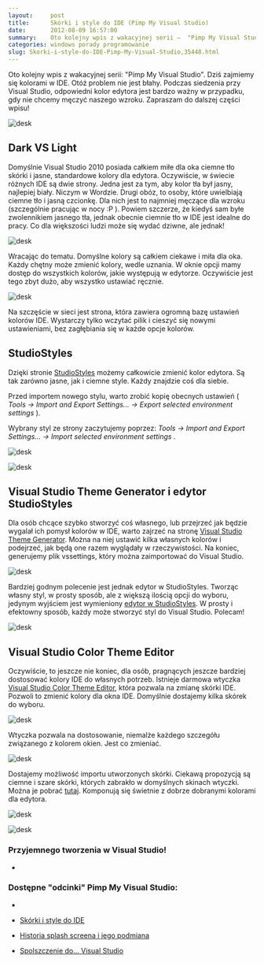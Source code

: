 ```yaml
---
layout:     post
title:      Skórki i style do IDE (Pimp My Visual Studio)
date:       2012-08-09 16:57:00
summary:    Oto kolejny wpis z wakacyjnej serii —  "Pimp My Visual Studio". Dziś zajmiemy się kolorami w IDE. Otóż problem nie jest błahy. Podczas siedzenia przy Visual Studio, odpowiedni kolor edytora jest bardzo ważny w przypadku, gdy nie chcemy męczyć naszego wzroku. Zapraszam do dalszej części wpisu!Dark VS LightDomyślnie Visual Studio 2010 posiada całkiem miłe dla oka ciemne tło skórki i jasne, standardowe...
categories: windows porady programowanie
slug: Skorki-i-style-do-IDE-Pimp-My-Visual-Studio,35448.html
---
```




Oto kolejny wpis z wakacyjnej serii: "Pimp My Visual Studio". Dziś zajmiemy się kolorami w IDE. Otóż problem nie jest błahy. Podczas siedzenia przy Visual Studio, odpowiedni kolor edytora jest bardzo ważny w przypadku, gdy nie chcemy męczyć naszego wzroku. Zapraszam do dalszej części wpisu!



![desk](https://raw.githubusercontent.com/djfoxer/djfoxer.github.io/master/_img/2012-8-9-_126_/g_-_608x405_-_-_35448x20120804182744_0.png)








## Dark VS Light


Domyślnie Visual Studio 2010 posiada całkiem miłe dla oka ciemne tło skórki i jasne, standardowe kolory dla edytora. Oczywiście, w świecie różnych IDE są dwie strony. Jedna jest za tym, aby kolor tła był jasny, najlepiej biały. Niczym w Wordzie. Drugi obóz, to osoby, które uwielbiają ciemne tło i jasną czcionkę. Dla nich jest to najmniej męczące dla wzroku (szczególnie pracując w nocy :P ). Powiem szczerze, że kiedyś sam byłe zwolennikiem jasnego tła, jednak obecnie ciemnie tło w IDE jest idealne do pracy. Co dla większości ludzi może się wydać dziwne, ale jednak!


![desk](https://raw.githubusercontent.com/djfoxer/djfoxer.github.io/master/_img/2012-8-9-_126_/g_-_608x405_-_-_35448x20120808170944_0.png)


Wracając do tematu. Domyślne kolory są całkiem ciekawe i miła dla oka. Każdy chętny może zmienić kolory, wedle uznania. W oknie opcji mamy dostęp do wszystkich kolorów, jakie występują w edytorze. Oczywiście jest tego zbyt dużo, aby wszystko ustawiać ręcznie.


![desk](https://raw.githubusercontent.com/djfoxer/djfoxer.github.io/master/_img/2012-8-9-_126_/g_-_608x405_-_-_35448x20120808171045_0.png)


Na szczęście w sieci jest strona, która zawiera ogromną bazę ustawień kolorów IDE. Wystarczy tylko wczytać pilik i cieszyć się nowymi ustawieniami, bez zagłębiania się w każde opcje kolorów.


## StudioStyles


Dzięki stronie [StudioStyles](http://studiostyl.es/) możemy całkowicie zmienić kolor edytora. Są tak zarówno jasne, jak i ciemne style. Każdy znajdzie coś dla siebie. 

Przed importem nowego stylu, warto zrobić kopię obecnych ustawień ( *Tools -> Import and Export Settings... -> Export selected environment settings* ).

Wybrany styl ze strony zaczytujemy poprzez:  *Tools -> Import and Export Settings... -> Import selected environment settings* .


![desk](https://raw.githubusercontent.com/djfoxer/djfoxer.github.io/master/_img/2012-8-9-_126_/g_-_608x405_-_-_35448x20120808172628_0.png)



![desk](https://raw.githubusercontent.com/djfoxer/djfoxer.github.io/master/_img/2012-8-9-_126_/g_-_608x405_-_-_35448x20120808172655_0.png)




## Visual Studio Theme Generator i edytor StudioStyles


Dla osób chcące szybko stworzyć coś własnego, lub przejrzeć jak będzie wygalał ich pomysł kolorów w IDE, warto zajrzeć na stronę [Visual Studio Theme Generator](http://www.frickinsweet.com/tools/Theme.mvc.aspx). Można na niej ustawić kilka własnych kolorów i podejrzeć, jak będą one razem wyglądały w rzeczywistości. Na koniec, generujemy plik vssettings, który można zaimportować do Visual Studio.


![desk](https://raw.githubusercontent.com/djfoxer/djfoxer.github.io/master/_img/2012-8-9-_126_/g_-_608x405_-_-_35448x20120808180548_0.png)


Bardziej godnym polecenie jest jednak edytor w StudioStyles. Tworząc własny styl, w prosty sposób, ale z większą ilością opcji do wyboru, jedynym wyjściem jest wymieniony [edytor w StudioStyles](http://studiostyl.es/schemes/create). W prosty i efektowny sposób, każdy może stworzyć styl do Visual Studio. Polecam!



![desk](https://raw.githubusercontent.com/djfoxer/djfoxer.github.io/master/_img/2012-8-9-_126_/g_-_608x405_-_-_35448x20120808180543_0.png)



## Visual Studio Color Theme Editor
 

Oczywiście, to jeszcze nie koniec, dla osób, pragnących jeszcze bardziej dostosować kolory IDE do własnych potrzeb. Istnieje darmowa wtyczka [Visual Studio Color Theme Editor](http://visualstudiogallery.msdn.microsoft.com/20cd93a2-c435-4d00-a797-499f16402378/), która pozwala na zmianę skórki IDE. Pozwoli to zmienić kolory dla okna IDE. Domyślnie dostajemy kilka skórek do wyboru. 


![desk](https://raw.githubusercontent.com/djfoxer/djfoxer.github.io/master/_img/2012-8-9-_126_/g_-_608x405_-_-_35448x20120808173747_0.png)


Wtyczka pozwala na dostosowanie, niemalże każdego szczegółu związanego z kolorem okien. Jest co zmieniać. 


![desk](https://raw.githubusercontent.com/djfoxer/djfoxer.github.io/master/_img/2012-8-9-_126_/g_-_608x405_-_-_35448x20120808174115_0.png)
 

Dostajemy możliwość importu utworzonych skórki. Ciekawą propozycją są ciemne i szare skórki, których zabrakło w domyślnych skinach wtyczki. Można je pobrać [tutaj](http://www.nerdpad.com/visual-studio/visual-studio-2010-dark-expression-blend-color-theme). Komponują się świetnie z dobrze dobranymi kolorami dla edytora.


![desk](https://raw.githubusercontent.com/djfoxer/djfoxer.github.io/master/_img/2012-8-9-_126_/g_-_608x405_-_-_35448x20120808174531_0.png)
 


![desk](https://raw.githubusercontent.com/djfoxer/djfoxer.github.io/master/_img/2012-8-9-_126_/g_-_608x405_-_-_35448x20120808174652_0.png)
 



### Przyjemnego tworzenia w Visual Studio!



 *
### Dostępne "odcinki" Pimp My Visual Studio:
* 

  * [Skórki i style do IDE](http://www.dobreprogramy.pl/djfoxer/Skorki-i-style-do-IDE-Pimp-My-Visual-Studio,35448.html)
 

  * [Historia splash screena i jego podmiana](http://www.dobreprogramy.pl/djfoxer/Historia-splash-screena-i-jego-podmiana-Pimp-My-Visual-Studio,35268.html)


  * [Spolszczenie do... Visual Studio](http://www.dobreprogramy.pl/djfoxer/Spolszczenie-do-Visual-Studio-Pimp-My-Visual-Studio,35148.html)
